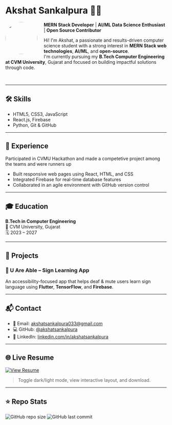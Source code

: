 # Akshat Sankalpura 👨‍💻

<img src="https://avatars.githubusercontent.com/u/138359826?v=4" width="100" align="left" style="border-radius: 50%; margin-right: 20px;" />

**MERN Stack Developer** | **AI/ML Data Science Enthusiast** | **Open Source Contributor**

Hi! I'm Akshat, a passionate and results-driven computer science student with a strong interest in **MERN Stack web technologies**, **AI/ML**, and **open-source**.  
I'm currently pursuing my **B.Tech Computer Engineering at CVM University**, Gujarat and focused on building impactful solutions through code.

<br clear="left"/>

---

## 🛠️ Skills

- HTML5, CSS3, JavaScript  
- React.js, Firebase  
- Python, Git & GitHub  

---

## 💼 Experience
Participated in CVMU Hackathon and made a competetive project among the teams and were runners up

  
- Built responsive web pages using React, HTML, and CSS  
- Integrated Firebase for real-time database features  
- Collaborated in an agile environment with GitHub version control  

---

## 🎓 Education

**B.Tech in Computer Engineering**  
📍 CVM University, Gujarat  
🗓️ 2023 – 2027

---

## 🚀 Projects

### 🔹 U Are Able – Sign Learning App  
An accessibility-focused app that helps deaf & mute users learn sign language using **Flutter**, **TensorFlow**, and **Firebase**.

---

## 📬 Contact

- 📧 Email: akshatsankalpura033@gmail.com  
- 💻 GitHub: [@akshatsankalpura](https://github.com/Akshat00306)  
- 🔗 LinkedIn: [linkedin.com/in/akshatsankalpura](https://www.linkedin.com/in/akshat-sankalpura-82743023a/)

---

## 🌐 Live Resume

[![View Resume](https://img.shields.io/badge/VIEW-ONLINE_RESUME-blue?style=for-the-badge)](https://yourusername.github.io/your-repo-name/)

> Toggle dark/light mode, view interactive layout, and download.

---

## ⭐ Repo Stats

![GitHub repo size](https://img.shields.io/github/repo-size/yourusername/your-repo-name?style=flat-square)
![GitHub last commit](https://img.shields.io/github/last-commit/yourusername/your-repo-name?style=flat-square)
